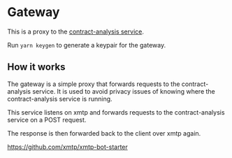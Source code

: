 # Gateway

This is a proxy to the [contract-analysis service](../contract-analysis/README.md).

Run `yarn keygen` to generate a keypair for the gateway.

## How it works

The gateway is a simple proxy that forwards requests to the contract-analysis service. It is used to avoid privacy issues of knowing where the contract-analysis service is running.

This service listens on xmtp and forwards requests to the contract-analysis service on a POST request.

The response is then forwarded back to the client over xmtp again.

https://github.com/xmtp/xmtp-bot-starter 


